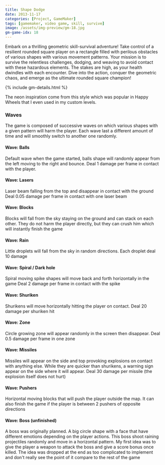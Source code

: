 ```yaml
---
title: Shape Dodge
date: 2013-11-17
categories: [Project, GameMaker]
tags: [gamemaker, video game, skill, survive]
image: /assets/img-preview/gm-18.jpg
gm-game-idx: 18
---
```


Embark on a thrilling geometric skill-survival adventure!
Take control of a resilient rounded square player on a rectangle filled with perilous obstacles of 
various shapes with various movement patterns. 
Your mission is to survive the relentless challenges, dodging, and weaving to avoid contact with these hazardous elements. 
The stakes are high, as your health dwindles with each encounter.
Dive into the action, conquer the geometric chaos, and emerge as the ultimate rounded square champion!

{% include gm-details.html %}

The neon inspiration come from this style which was popular in Happy Wheels that I even used in my custom levels.


### Waves
The game is composed of successive waves on which various shapes with a given pattern will harm the player.
Each wave last a different amount of time and will smoothly switch to another one randomly.

#### Wave: Balls

Default wave when the game started, balls shape will randomly appear from the left moving to the right and bounce.
Deal 1 damage per frame in contact with the player.

#### Wave: Lasers

Laser beam falling from the top and disappear in contact with the ground
Deal 0.05 damage per frame in contact with one laser beam

#### Wave: Blocks

Blocks will fall from the sky staying on the ground and can stack on each other.
They do not harm the player directly, but they can crush him which will instantly finish the game

#### Wave: Rain

Little droplets will fall from the sky in random directions.
Each droplet deal 10 damage

#### Wave: Spiral / Dark hole

Spiral moving spike shapes will move back and forth horizontally in the game
Deal 2 damage per frame in contact with the spike

#### Wave: Shuriken

Shurikens will move horizontally hitting the player on contact.
Deal 20 damage per shuriken hit

#### Wave: Zone

Circle growing zone will appear randomly in the screen then disappear.
Deal 0.5 damage per frame in one zone

#### Wave: Missiles

Missiles will appear on the side and top provoking explosions on contact with anything else.
While they are quicker than shurikens, a warning sign appear on the side where it will appear. 
Deal 30 damage per missile (the explosion itself does not hurt)

#### Wave: Pushers

Horizontal moving blocks that will push the player outside the map.
It can also finish the game if the player is between 2 pushers of opposite directions 

#### Wave: Boss (unfinished)

A boss was originally planned. A big circle shape with a face that have different emotions depending on the player actions.
This boss shoot raining projectiles randomly and move in a horizontal pattern.
My first idea was to give the player a weapon to attack the boss and give a score bonus once killed.
The idea was dropped at the end as too complicated to implement and don't really see the point of it compare to the rest of the game
